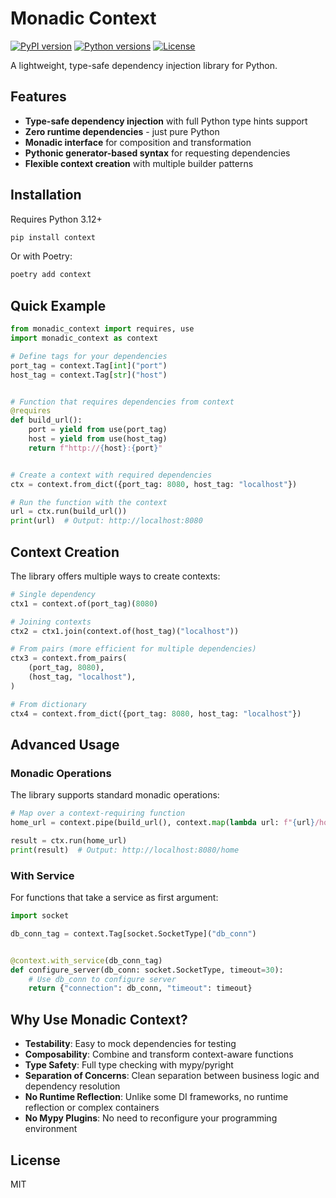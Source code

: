 # Monadic Context

[![PyPI version](https://img.shields.io/pypi/v/monadic-context.svg)](https://pypi.org/project/monadic-context/)
[![Python versions](https://img.shields.io/pypi/pyversions/monadic-context.svg)](https://pypi.org/project/monadic-context/)
[![License](https://img.shields.io/github/license/sphaugh/python-monadic-context)](https://github.com/sphaugh/python-monadic-context/blob/main/LICENSE)

A lightweight, type-safe dependency injection library for Python.

## Features

- **Type-safe dependency injection** with full Python type hints support
- **Zero runtime dependencies** - just pure Python
- **Monadic interface** for composition and transformation
- **Pythonic generator-based syntax** for requesting dependencies
- **Flexible context creation** with multiple builder patterns

## Installation

Requires Python 3.12+

```bash
pip install context
```

Or with Poetry:

```bash
poetry add context
```

## Quick Example

```python
from monadic_context import requires, use
import monadic_context as context

# Define tags for your dependencies
port_tag = context.Tag[int]("port")
host_tag = context.Tag[str]("host")


# Function that requires dependencies from context
@requires
def build_url():
    port = yield from use(port_tag)
    host = yield from use(host_tag)
    return f"http://{host}:{port}"


# Create a context with required dependencies
ctx = context.from_dict({port_tag: 8080, host_tag: "localhost"})

# Run the function with the context
url = ctx.run(build_url())
print(url)  # Output: http://localhost:8080
```

## Context Creation

The library offers multiple ways to create contexts:

```python
# Single dependency
ctx1 = context.of(port_tag)(8080)

# Joining contexts
ctx2 = ctx1.join(context.of(host_tag)("localhost"))

# From pairs (more efficient for multiple dependencies)
ctx3 = context.from_pairs(
    (port_tag, 8080),
    (host_tag, "localhost"),
)

# From dictionary
ctx4 = context.from_dict({port_tag: 8080, host_tag: "localhost"})
```

## Advanced Usage

### Monadic Operations

The library supports standard monadic operations:

```python
# Map over a context-requiring function
home_url = context.pipe(build_url(), context.map(lambda url: f"{url}/home"))

result = ctx.run(home_url)
print(result)  # Output: http://localhost:8080/home
```

### With Service

For functions that take a service as first argument:

```python
import socket

db_conn_tag = context.Tag[socket.SocketType]("db_conn")


@context.with_service(db_conn_tag)
def configure_server(db_conn: socket.SocketType, timeout=30):
    # Use db_conn to configure server
    return {"connection": db_conn, "timeout": timeout}
```

## Why Use Monadic Context?

- **Testability**: Easy to mock dependencies for testing
- **Composability**: Combine and transform context-aware functions
- **Type Safety**: Full type checking with mypy/pyright
- **Separation of Concerns**: Clean separation between business logic and dependency resolution
- **No Runtime Reflection**: Unlike some DI frameworks, no runtime reflection or complex containers
- **No Mypy Plugins**: No need to reconfigure your programming environment

## License

MIT
